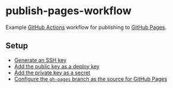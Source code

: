 # publish-pages-workflow

Example [GitHub Actions](https://help.github.com/en/actions) workflow for publishing to [GitHub Pages](https://help.github.com/en/github/working-with-github-pages).

## Setup

- [Generate an SSH key](https://help.github.com/en/github/authenticating-to-github/generating-a-new-ssh-key-and-adding-it-to-the-ssh-agent#generating-a-new-ssh-key)
- [Add the public key as a deploy key](https://developer.github.com/v3/guides/managing-deploy-keys/#deploy-keys)
- [Add the private key as a secret](https://help.github.com/en/actions/configuring-and-managing-workflows/creating-and-storing-encrypted-secrets)
- [Configure the `gh-pages` branch as the source for GitHub Pages](https://help.github.com/en/github/working-with-github-pages/configuring-a-publishing-source-for-your-github-pages-site)
